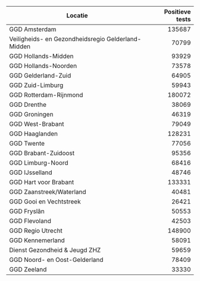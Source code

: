 | Locatie | Positieve tests |
|---------|----------------:|
| GGD Amsterdam                            | 135687 |
| Veiligheids- en Gezondheidsregio Gelderland-Midden | 70799 |
| GGD Hollands-Midden                      | 93929 |
| GGD Hollands-Noorden                     | 73578 |
| GGD Gelderland-Zuid                      | 64905 |
| GGD Zuid-Limburg                         | 59943 |
| GGD Rotterdam-Rijnmond                   | 180072 |
| GGD Drenthe                              | 38069 |
| GGD Groningen                            | 46319 |
| GGD West-Brabant                         | 79049 |
| GGD Haaglanden                           | 128231 |
| GGD Twente                               | 77056 |
| GGD Brabant-Zuidoost                     | 95356 |
| GGD Limburg-Noord                        | 68416 |
| GGD IJsselland                           | 48746 |
| GGD Hart voor Brabant                    | 133331 |
| GGD Zaanstreek/Waterland                 | 40481 |
| GGD Gooi en Vechtstreek                  | 26421 |
| GGD Fryslân                              | 50553 |
| GGD Flevoland                            | 42503 |
| GGD Regio Utrecht                        | 148900 |
| GGD Kennemerland                         | 58091 |
| Dienst Gezondheid & Jeugd ZHZ            | 59659 |
| GGD Noord- en Oost-Gelderland            | 78409 |
| GGD Zeeland                              | 33330 |
